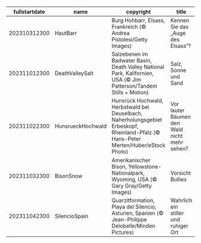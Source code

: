 |fullstartdate|name|copyright|title|image|
|--|--|--|--|--|
202310312300|HautBarr|Burg Hohbarr, Elsass, Frankreich (© Andrea Pistolesi/Getty Images)|Kennen Sie das „Auge des Elsass“?|![](/de-DE/2023/11/202310312300HautBarr.jpg)|
202311012300|DeathValleySalt|Salzebenen im Badwater Basin, Death Valley National Park, Kalifornien, USA (© Jim Patterson/Tandem Stills + Motion)|Salz, Sonne und Sand|![](/de-DE/2023/11/202311012300DeathValleySalt.jpg)|
202311022300|HunsrueckHochwald|Hunsrück Hochwald, Herbstwald bei Deuselbach, Naherholungsgebiet Erbeskopf, Rheinland-Pfalz (© Hans-Peter Merten/Huber/eStock Photo)|Vor lauter Bäumen den Wald nicht mehr sehen?|![](/de-DE/2023/11/202311022300HunsrueckHochwald.jpg)|
202311032300|BisonSnow|Amerikanischer Bison, Yellowstone-Nationalpark, Wyoming, USA (© Gary Gray/Getty Images)|Vorsicht Bullies|![](/de-DE/2023/11/202311032300BisonSnow.jpg)|
202311042300|SilencioSpain|Quarzitformation, Playa del Silencio, Asturien, Spanien (© Jean-Philippe Delobelle/Minden Pictures)|Wahrlich ein stiller und ruhiger Ort|![](/de-DE/2023/11/202311042300SilencioSpain.jpg)|
